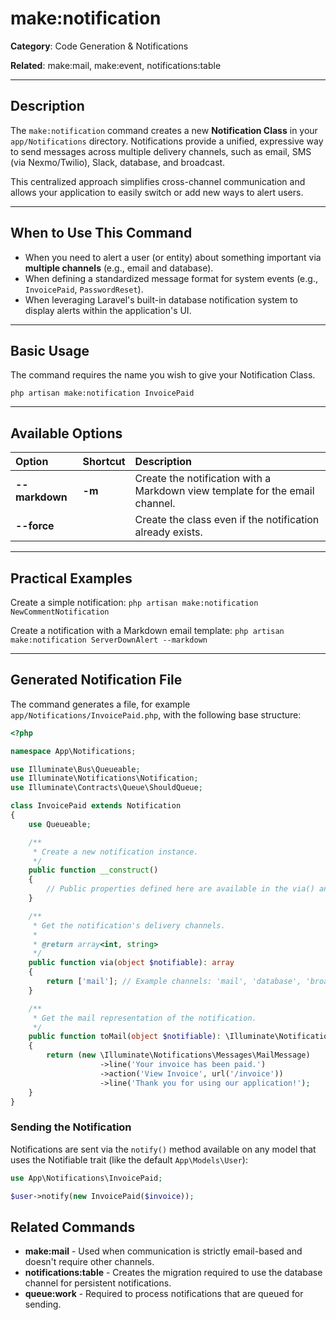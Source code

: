 # make:notification

**Category**: Code Generation & Notifications

**Related**: make:mail, make:event, notifications:table

---

## Description

The `make:notification` command creates a new **Notification Class** in your `app/Notifications` directory. Notifications provide a unified, expressive way to send messages across multiple delivery channels, such as email, SMS (via Nexmo/Twilio), Slack, database, and broadcast.

This centralized approach simplifies cross-channel communication and allows your application to easily switch or add new ways to alert users.

---

## When to Use This Command

- When you need to alert a user (or entity) about something important via **multiple channels** (e.g., email and database).
- When defining a standardized message format for system events (e.g., `InvoicePaid`, `PasswordReset`).
- When leveraging Laravel's built-in database notification system to display alerts within the application's UI.

---

## Basic Usage

The command requires the name you wish to give your Notification Class.

`php artisan make:notification InvoicePaid`

---

## Available Options

| Option | Shortcut | Description |
| :--- | :--- | :--- |
| **--markdown** | **-m** | Create the notification with a Markdown view template for the email channel. |
| **--force** | | Create the class even if the notification already exists. |

---

## Practical Examples

Create a simple notification:
`php artisan make:notification NewCommentNotification`

Create a notification with a Markdown email template:
`php artisan make:notification ServerDownAlert --markdown`

---

## Generated Notification File

The command generates a file, for example `app/Notifications/InvoicePaid.php`, with the following base structure:

```php
<?php

namespace App\Notifications;

use Illuminate\Bus\Queueable;
use Illuminate\Notifications\Notification;
use Illuminate\Contracts\Queue\ShouldQueue;

class InvoicePaid extends Notification
{
    use Queueable;

    /**
     * Create a new notification instance.
     */
    public function __construct()
    {
        // Public properties defined here are available in the via() and to*() methods.
    }

    /**
     * Get the notification's delivery channels.
     *
     * @return array<int, string>
     */
    public function via(object $notifiable): array
    {
        return ['mail']; // Example channels: 'mail', 'database', 'broadcast', 'slack'
    }

    /**
     * Get the mail representation of the notification.
     */
    public function toMail(object $notifiable): \Illuminate\Notifications\Messages\MailMessage
    {
        return (new \Illuminate\Notifications\Messages\MailMessage)
                    ->line('Your invoice has been paid.')
                    ->action('View Invoice', url('/invoice'))
                    ->line('Thank you for using our application!');
    }
}
```
### Sending the Notification

Notifications are sent via the `notify()` method available on any model that uses the Notifiable trait (like the default `App\Models\User`):
```php
use App\Notifications\InvoicePaid;

$user->notify(new InvoicePaid($invoice));
```
## Related Commands

* **make:mail** - Used when communication is strictly email-based and doesn't require other channels.
* **notifications:table** - Creates the migration required to use the database channel for persistent notifications.
* **queue:work** - Required to process notifications that are queued for sending.

